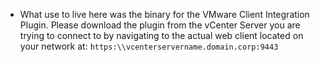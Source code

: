 * What use to live here was the binary for the VMware Client Integration Plugin. Please download the plugin from the vCenter Server you are trying to connect to by navigating to the actual web client located on your network at: ``https:\\vcenterservername.domain.corp:9443``